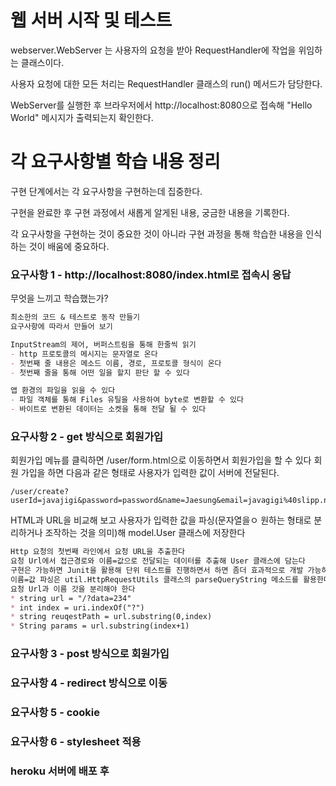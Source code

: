 # 웹 서버 시작 및 테스트

webserver.WebServer 는 사용자의 요청을 받아 RequestHandler에 작업을 위임하는 클래스이다.

사용자 요청에 대한 모든 처리는 RequestHandler 클래스의 run() 메서드가 담당한다.

WebServer를 실행한 후 브라우저에서 http://localhost:8080으로 접속해 "Hello World" 메시지가 출력되는지 확인한다.

# 각 요구사항별 학습 내용 정리

구현 단계에서는 각 요구사항을 구현하는데 집중한다.

구현을 완료한 후 구현 과정에서 새롭게 알게된 내용, 궁금한 내용을 기록한다.

각 요구사항을 구현하는 것이 중요한 것이 아니라 구현 과정을 통해 학습한 내용을 인식하는 것이 배움에 중요하다.

### 요구사항 1 - http://localhost:8080/index.html로 접속시 응답

무엇을 느끼고 학습했는가?
```markdown
최소한의 코드 & 테스트로 동작 만들기
요구사항에 따라서 만들어 보기

InputStream의 제어, 버퍼스트림을 통해 한줄씩 읽기
- http 프로토콜의 메시지는 문자열로 온다
- 첫번째 줄 내용은 메소드 이름, 경로, 프로토콜 형식이 온다
- 첫번째 줄을 통해 어떤 일을 할지 판단 할 수 있다

앱 환경의 파일을 읽을 수 있다
- 파일 객체를 통해 Files 유틸을 사용하여 byte로 변환할 수 있다
- 바이트로 변환된 데이터는 소켓을 통해 전달 될 수 있다
```

### 요구사항 2 - get 방식으로 회원가입
회원가입 메뉴를 클릭하면 /user/form.html으로 이동하면서 회원가입을 할 수 있다
회원 가입을 하면 다음과 같은 형태로 사용자가 입력한 값이 서버에 전달된다.
```http request
/user/create?userId=javajigi&password=password&name=Jaesung&email=javagigi%40slipp.net
```
HTML과 URL을 비교해 보고 사용자가 입력한 값을 파싱(문자열을ㅇ 원하는 형태로 분리하거나 조작하는 것을 의미)해 model.User 클래스에 저장한다

```markdown
Http 요청의 첫번째 라인에서 요청 URL을 추출한다
요청 Url에서 접근경로와 이름=값으로 전달되는 데이터를 추출해 User 클래스에 담는다
구현은 가능하면 Junit을 활용해 단위 테스트를 진행하면서 하면 좀더 효과적으로 개발 가능하다
이름=값 파싱은 util.HttpRequestUtils 클래스의 parseQueryString 메소드를 활용한다
요청 Url과 이름 갓을 분리해야 한다
* string url = "/?data=234"
* int index = uri.indexOf("?")
* string reuqestPath = url.substring(0,index)
* String params = url.substring(index+1)
```

### 요구사항 3 - post 방식으로 회원가입

### 요구사항 4 - redirect 방식으로 이동

### 요구사항 5 - cookie

### 요구사항 6 - stylesheet 적용

### heroku 서버에 배포 후
